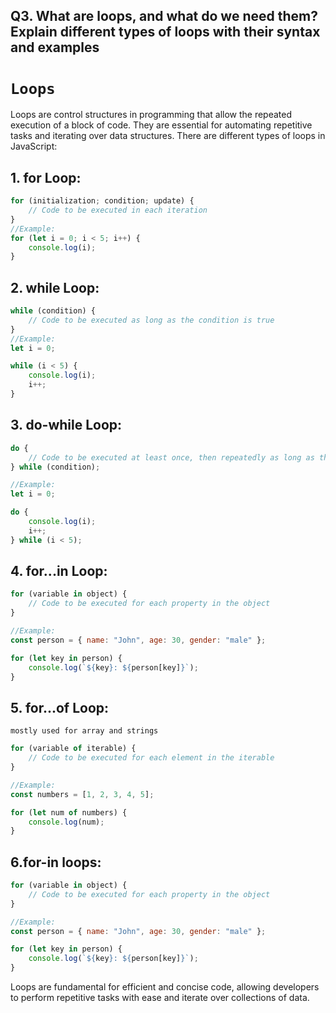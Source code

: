 ## Q3. What are loops, and what do we need them? Explain different types of loops with their syntax and examples

# ```Loops```
 Loops are control structures in programming that allow the repeated execution of a block of code. They are essential for automating repetitive tasks and iterating over data structures. There are different types of loops in JavaScript:

## 1. for Loop:
```javascript
for (initialization; condition; update) {
    // Code to be executed in each iteration
}
//Example:
for (let i = 0; i < 5; i++) {
    console.log(i);
}
```
## 2. while Loop:
```javascript
while (condition) {
    // Code to be executed as long as the condition is true
}
//Example:
let i = 0;

while (i < 5) {
    console.log(i);
    i++;
}
```

## 3. do-while Loop:
```javascript
do {
    // Code to be executed at least once, then repeatedly as long as the condition is true
} while (condition);

//Example:
let i = 0;

do {
    console.log(i);
    i++;
} while (i < 5);
```
## 4. for...in Loop:
```javascript
for (variable in object) {
    // Code to be executed for each property in the object
}

//Example:
const person = { name: "John", age: 30, gender: "male" };

for (let key in person) {
    console.log(`${key}: ${person[key]}`);
}
```
## 5. for...of Loop:
```mostly used for array and strings```

```javascript
for (variable of iterable) {
    // Code to be executed for each element in the iterable
}

//Example:
const numbers = [1, 2, 3, 4, 5];

for (let num of numbers) {
    console.log(num);
}
```
## 6.for-in loops:
```javascript
for (variable in object) {
    // Code to be executed for each property in the object
}

//Example:
const person = { name: "John", age: 30, gender: "male" };

for (let key in person) {
    console.log(`${key}: ${person[key]}`);
}
```
Loops are fundamental for efficient and concise code, allowing developers to perform repetitive tasks with ease and iterate over collections of data.